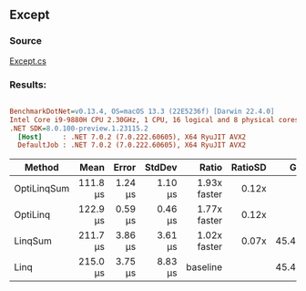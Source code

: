 ﻿## Except

### Source
[Except.cs](../../src/OptiLinq.Benchmark/Except.cs)

### Results:
``` ini

BenchmarkDotNet=v0.13.4, OS=macOS 13.3 (22E5236f) [Darwin 22.4.0]
Intel Core i9-9880H CPU 2.30GHz, 1 CPU, 16 logical and 8 physical cores
.NET SDK=8.0.100-preview.1.23115.2
  [Host]     : .NET 7.0.2 (7.0.222.60605), X64 RyuJIT AVX2
  DefaultJob : .NET 7.0.2 (7.0.222.60605), X64 RyuJIT AVX2


```
|      Method |     Mean |   Error |  StdDev |        Ratio | RatioSD |    Gen0 |    Gen1 |    Gen2 | Allocated |     Alloc Ratio |
|------------ |---------:|--------:|--------:|-------------:|--------:|--------:|--------:|--------:|----------:|----------------:|
| OptiLinqSum | 111.8 μs | 1.24 μs | 1.10 μs | 1.93x faster |   0.12x |       - |       - |       - |     144 B | 2,000.549x less |
|    OptiLinq | 122.9 μs | 0.59 μs | 0.46 μs | 1.77x faster |   0.12x |       - |       - |       - |      48 B | 6,001.646x less |
|     LinqSum | 211.7 μs | 3.86 μs | 3.61 μs | 1.02x faster |   0.07x | 45.4102 | 45.4102 | 45.4102 |  288079 B |     1.000x more |
|        Linq | 215.0 μs | 3.75 μs | 8.83 μs |     baseline |         | 45.4102 | 45.4102 | 45.4102 |  288079 B |                 |
